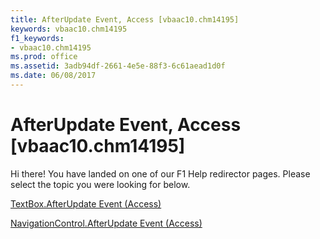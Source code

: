 ```yaml
---
title: AfterUpdate Event, Access [vbaac10.chm14195]
keywords: vbaac10.chm14195
f1_keywords:
- vbaac10.chm14195
ms.prod: office
ms.assetid: 3adb94df-2661-4e5e-88f3-6c61aead1d0f
ms.date: 06/08/2017
---
```



# AfterUpdate Event, Access [vbaac10.chm14195]

Hi there! You have landed on one of our F1 Help redirector pages. Please select the topic you were looking for below.

[TextBox.AfterUpdate Event (Access)](http://msdn.microsoft.com/library/609ef5f3-3894-85eb-4879-5db3fc7ff188%28Office.15%29.aspx)

[NavigationControl.AfterUpdate Event (Access)](http://msdn.microsoft.com/library/ae34fff1-4521-4ec3-707a-f1f2c49f7946%28Office.15%29.aspx)


